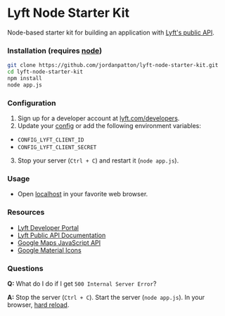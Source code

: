 # Lyft Node Starter Kit

Node-based starter kit for building an application with [Lyft's public API](https://www.lyft.com/developers).

### Installation (requires [node](https://nodejs.org))

```bash
git clone https://github.com/jordanpatton/lyft-node-starter-kit.git
cd lyft-node-starter-kit
npm install
node app.js
```

### Configuration

1. Sign up for a developer account at [lyft.com/developers](https://www.lyft.com/developers).
2. Update your [config](config/config.js) or add the following environment variables:
  - `CONFIG_LYFT_CLIENT_ID`
  - `CONFIG_LYFT_CLIENT_SECRET`
3. Stop your server (`Ctrl + C`) and restart it (`node app.js`).

### Usage

- Open [localhost](http://localhost:3000) in your favorite web browser.

### Resources

- [Lyft Developer Portal](https://www.lyft.com/developers)
- [Lyft Public API Documentation](https://developer.lyft.com/docs)
- [Google Maps JavaScript API](https://developers.google.com/maps/documentation/javascript/tutorial)
- [Google Material Icons](https://design.google.com/icons/)

### Questions

**Q:** What do I do if I get `500 Internal Server Error`?

**A:** Stop the server (`Ctrl + C`). Start the server (`node app.js`). In your browser, [hard reload](https://en.wikipedia.org/wiki/Wikipedia:Bypass_your_cache).
